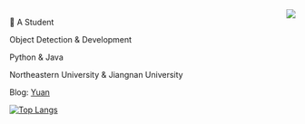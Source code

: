 <img align="right" src="https://github-readme-stats.vercel.app/api?username=Qiyuan-Z&show_icons=true">

🐧 A Student

Object Detection & Development

Python & Java

Northeastern University & Jiangnan University

Blog: [Yuan](https://qiyuan-z.github.io/)

[![Top Langs](https://github-readme-stats.vercel.app/api/top-langs/?username=Christmas&layout=compact)](https://github.com/Qiyuan-Z/github-readme-stats)
